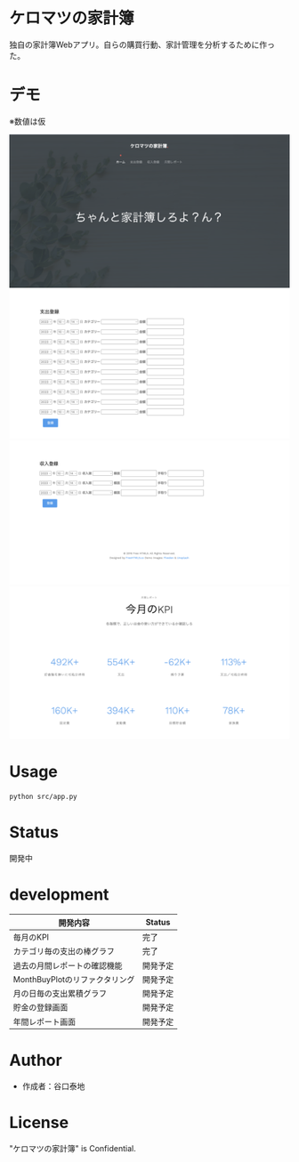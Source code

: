 # ケロマツの家計簿

独自の家計簿Webアプリ。自らの購買行動、家計管理を分析するために作った。

# デモ

※数値は仮

![ホーム画面](markdown_images/picture_home.png)
![ホーム画面](markdown_images/registration_buy.png)
![ホーム画面](markdown_images/registration_income.png)
![ホーム画面](markdown_images/month_report.png)

# Usage

```bash
python src/app.py
```

# Status
開発中

# development
|開発内容|Status|
|---|---|
|毎月のKPI|完了|
|カテゴリ毎の支出の棒グラフ|完了|
|過去の月間レポートの確認機能|開発予定|
|MonthBuyPlotのリファクタリング|開発予定|
|月の日毎の支出累積グラフ|開発予定|
|貯金の登録画面|開発予定|
|年間レポート画面|開発予定|


# Author

* 作成者：谷口泰地

# License

"ケロマツの家計簿" is Confidential.